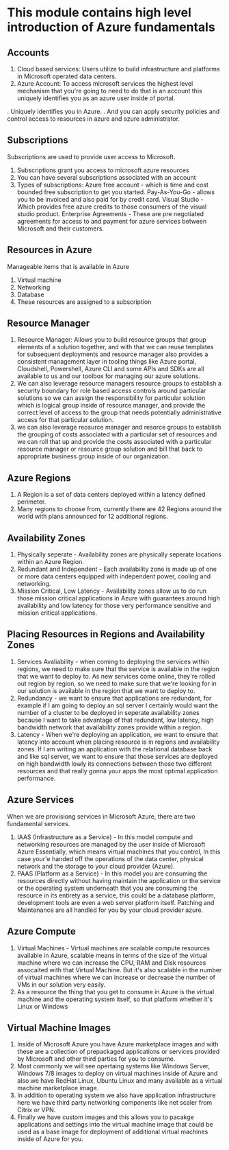 # This module contains high level introduction of Azure fundamentals

## Accounts

1. Cloud based services: Users utilize to build infrastructure and platforms in Microsoft operated data centers.
2. Azure Account: To access microsoft services the highest level mechanism that you're going to need to do that is an account this uniquely identifies you as an azure user inside of portal.

. Uniquely identifies you in Azure.
. And you can apply security policies and control access to resources in azure and azure administrator.

## Subscriptions

Subscriptions are used to provide user access to Microsoft.

1. Subscriptions grant you access to microsoft azure resources
2. You can have several subscriptions associated with an account
3. Types of subscriptions:
   Azure free account - which is time and cost bounded free subscription to get you started.
   Pay-As-You-Go - allows you to be invoiced and also paid for by credit card.
   Visual Studio - Which provides free azure credits to those consumers of the visual studio product.
   Enterprise Agreements - These are pre negotiated agreements for access to and payment for azure services between Microsoft and their customers.

## Resources in Azure

Manageable items that is available in Azure

1. Virtual machine
2. Networking
3. Database
4. These resources are assigned to a subscription  

## Resource Manager

1. Resource Manager: Allows you to build resource groups that group elements of a solution together, and with that we can reuse templates for subsequent deployments and resource manager also provides a consistent management layer in tooling things like Azure portal, Cloudshell, Powershell, Azure CLI and some APIs and SDKs are all available to us and our toolbox for managing our azure solutions.
2. We can also leverage resource managers resource groups to establish a security boundary for role based access controls around particular solutions so we can assign the responsibility for particular solution which is logical group inside of resource manager, and provide the correct level of access to the group that needs potentially administrative access for that particular solution.
3. we can also leverage reosurce manager and resorce groups to establish the grouping of costs associated with a particular set of resources and we can roll that up and provide the costs associated with a particular resource manager or resource group solution and bill that back to appropriate business group inside of our organization.

## Azure Regions

1. A Region is a set of data centers deployed within a latency defined perimeter.
2. Many regions to choose from, currently there are 42 Regions around the world with plans announced for 12 additional regions.

## Availability Zones

1. Physically seperate - Availability zones are physically seperate locations within an Azure Region.
2. Redundant and Independent - Each availability zone is made up of one or more data centers equipped with independent power, cooling and networking.
3. Mission Critical, Low Latency - Availability zones allow us to do run those mission critical applications in Azure with guarantees around high availability and low latency for those very performance sensitive and mission critical applications.

## Placing Resources in Regions and Availability Zones

1. Services Avaliability - when coming to deploying the services within regions, we need to make sure that the service is available in the region  that we want to deploy to. As new services come online, they're rolled out region by region, so we need to make sure that we're looking for in our solution is available in the region that we want to deploy to.
2. Redundancy -  we want to ensure that applications are redundant, for example if I am going to deploy an sql server I certainly would want the number of a cluster to be deployed in seperate availability zones because I want to take advantage of that redundant, low latency, high bandwidth network that availability zones provide within a region.
3. Latency - When we're deploying an application, we want to ensure that latency into account when placing resource is in regions and availability zones. If I am writing an application with the relational database back and like sql server, we want to ensure that those services are deployed on high bandwidth lowly its connections between those two different resources and that really gonna your apps the most optimal application performance.

## Azure Services

When we are provisiong services in Microsoft Azure, there are two fundamental services.

1. IAAS (Infrastructure as a Service) - In this model compute and networking resources are managed by the user inside of Microsoft Azure Essentially, which means virtual machines that you control, In this case your'e handed off the operations of the data center, physical network and the storage to your cloud provider (Azure).
2. PAAS (Platform as a Service) - In this model you are consuming the resources directly without having maintain the application or the service or the operating system underneath that you are consuming the resource in its entirety as a service, this could be a database platform, development tools are even a web server platform itself. Patching and Maintenance are all handled for you by your cloud provider azure.

## Azure Compute

1. Virtual Machines - Virtual machines are scalable compute resources available in Azure, scalable means in terms of the size of the virtual machine where we can increase the CPU, RAM and Disk resources assocaited with that Virtual Machine. But it's also scalable in the number of virtual machines where we can increase or decrease the number of VMs in our solution very easily.
2. As a resource the thing that you get to consume in Azure is the virtual machine and the operating system itself, so that platform whether it's Linux or Windows

## Virtual Machine Images

1. Inside of Microsoft Azure you have Azure marketplace images and with these are a collection of prepackaged applications or services provided by Microsoft and other third parties for you to consume.
2. Most commonly we will see opertaing systems like Windows Server, Windows 7/8 images to deploy on virtual machines inside of Azure and also we have RedHat Linux, Ubuntu Linux and many available as a virtual machine marketplace image.
3. In addition to operating system we also have application infrastructure here we have third party networking components like net scaler from Citrix or VPN.
4. Finally we have custom images and this allows you to pacakge applications and settings into the virtual machine image that could be used as a base image for deployment of additional virtual machines inside of Azure for you.
